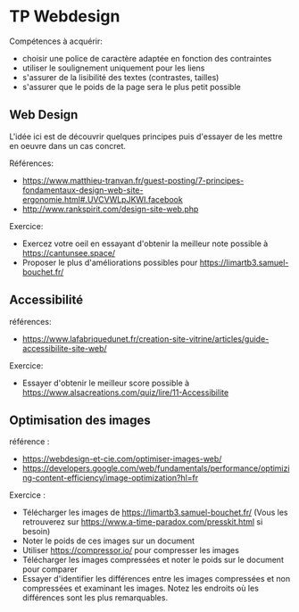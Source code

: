 # TP Webdesign

Compétences à acquérir:
- choisir une police de caractère adaptée en fonction des contraintes
- utiliser le soulignement uniquement pour les liens
- s'assurer de la lisibilité des textes (contrastes, tailles)
- s'assurer que le poids de la page sera le plus petit possible


## Web Design

L'idée ici est de découvrir quelques principes puis d'essayer de les mettre en oeuvre dans un cas concret.

Références:
- https://www.matthieu-tranvan.fr/guest-posting/7-principes-fondamentaux-design-web-site-ergonomie.html#.UVCVWLpJKWI.facebook
- http://www.rankspirit.com/design-site-web.php

Exercice:
- Exercez votre oeil en essayant d'obtenir la meilleur note possible à https://cantunsee.space/
- Proposer le plus d'améliorations possibles pour https://limartb3.samuel-bouchet.fr/


## Accessibilité

références:
- https://www.lafabriquedunet.fr/creation-site-vitrine/articles/guide-accessibilite-site-web/

Exercice:
- Essayer d'obtenir le meilleur score possible à https://www.alsacreations.com/quiz/lire/11-Accessibilite


## Optimisation des images

référence :
- https://webdesign-et-cie.com/optimiser-images-web/
- https://developers.google.com/web/fundamentals/performance/optimizing-content-efficiency/image-optimization?hl=fr


Exercice :
- Télécharger les images de https://limartb3.samuel-bouchet.fr/ (Vous les retrouverez sur https://www.a-time-paradox.com/presskit.html si besoin)
- Noter le poids de ces images sur un document
- Utiliser https://compressor.io/ pour compresser les images
- Télécharger les images compressées et noter le poids sur le document pour comparer
- Essayer d'identifier les différences entre les images compressées et non compressées et examinant les images. Notez les endroits où les différences sont les plus remarquables.



